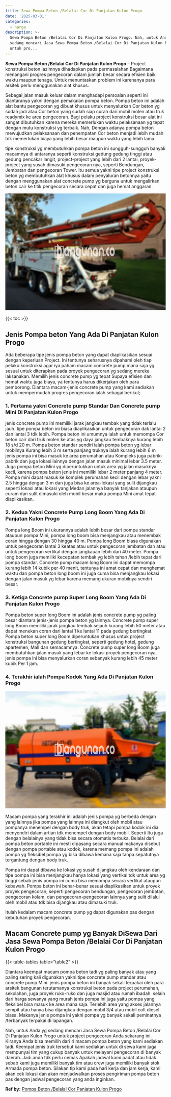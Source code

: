 ```yaml
---
title: Sewa Pompa Beton /Belalai Cor Di Panjatan Kulon Progo
date: '2025-03-01'
categories:
  - harga
description: >-
  Sewa Pompa Beton /Belalai Cor Di Panjatan Kulon Progo. Nah, untuk Anda yg
  sedang mencari Jasa Sewa Pompa Beton /Belalai Cor Di Panjatan Kulon Progo
  untuk pro...
---
```


**Sewa Pompa Beton /Belalai Cor Di Panjatan Kulon Progo** – Project konstruksi beton lazimnya dihadapkan pada permasalahan Bagaimana menangani progres pengecoran dalam jumlah besar secara efisien baik waktu maupun tenaga. Untuk menuntaskan problem ini karenanya para arsitek perlu menggunakan alat khusus.

Sebagai jalan masuk keluar dalam menghadapi persoalan seperti ini diantaranya yakni dengan pemakaian pompa beton. Pompa beton ini adalah alat bantu pengecoran yg dibuat khusus untuk menyalurkan Cor beton yg sudah jadi atau Cor beton yang sudah siap curah dari mobil molen atau truk readymix ke area pengecoran. Bagi pelaku project konstruksi besar alat ini sangat dibutuhkan karena mereka memerlukan waktu pelaksanaan yg tepat dengan mutu konstruksi yg terbaik. Nah, Dengan adanya pompa beton mewujudkan pelaksanaan dan penempatan Cor beton menjadi lebih mudah tdk memerlukan biaya yang lebih besar maupun waktu yang lebih lama.

tipe konstruksi yg membutuhkan pompa beton ini sungguh-sungguh banyak macamnya di antaranya seperti konstruksi gedung gedung tinggi atau gedung pencakar langit, project-project yang lebih dari 2 lantai, proyek-project yang susah dimasuki pengecoran nya, seperti Bendungan, Jembatan dan pengecoran Tower. Itu semua yakni tipe project konstruksi beton yg membutuhkan alat khusus dalam penyaluran betonnya yaitu dengan menggunakan alat concrete pump yg berguna untuk mengalirkan beton cair ke titik pengecoran secara cepat dan juga hemat anggaran.

![Sewa Pompa Beton /Belalai Cor Di Panjatan Kulon Progo](/images/sewa-concrete-pump-05.png)

{{< toc >}}

## Jenis Pompa beton Yang Ada Di Panjatan Kulon Progo

Ada beberapa tipe jenis pompa beton yang dapat diaplikasikan sesuai dengan keperluan Project. Ini tentunya seharusnya dipahami oleh tiap pelaku konstruksi agar iya paham macam concrete pump mana saja yg sesuai untuk diterapkan pada proyek pengecoran yg sedang mereka laksanakan. Memilih jenis concrete pump yg tepat Supaya efisien dan hemat waktu juga biaya, ya tentunya harus dikerjakan oleh para pemborong. Diantara macam-jenis concrete pump yang kami sediakan untuk mempermudah progres pengecoran ialah sebagai berikut;

### 1\. Pertama yakni Concrete pump Standar Dan Concrete pump Mini Di Panjatan Kulon Progo

jenis concrete pump ini memiliki jarak jangkau tembak yang tidak terlalu jauh. tipe pompa beton ini biasa diaplikasikan untuk pengecoran dak lantai 2 dan lantai 3 tdk lebih. Pompa beton ini umumnya ialah untuk memompa Cor beton cair dari truk molen ke atas yg daya jangkau tembaknya kurang lebih 18 s/d 20 m. Pompa beton standar sendiri ialah pompa beton yg lebar mobilnya Kurang lebih 3 m serta panjang truknya ialah kurang lebih 6 m jenis pompa ini bisa masuk ke area perumahan atau Kompleks juga pabrik-pabrik dan juga lokasi lainnya dengan jalan masuk minimal lebar 3.5 meter. Juga pompa beton Mini yg diperuntukkan untuk area yg jalan masuknya kecil, karena pompa beton jenis ini memiliki lebar 2 meter panjang 4 meter. Pompa mini dapat masuk ke komplek perumahan kecil dengan lebar yakni 2.5 hingga dengan 3 m dan juga bisa ke area-lokasi yang sulit dijangkau seperti lokasi atau lokasi yang Medan jalannya banyak tanjakan ataupun curam dan sulit dimasuki oleh mobil besar maka pompa Mini amat tepat diaplikasikan.

### 2\. Kedua Yakni Concrete Pump Long Boom Yang Ada Di Panjatan Kulon Progo

Pompa long Boom ini ukurannya adalah lebih besar dari pompa standar ataupun pompa Mini, pompa long boom bisa menjangkau atau menembak coran hingga dengan 30 hingga 40 m. Pompa long Boom biasa digunakan untuk pengecoran lantai 3 keatas atau untuk pengecoran jembatan dan atau untuk pengecoran vertikal dengan jangkauan lebih dari 40 meter. Pompa long boom juga memiliki kecepatan tembak yg lebih tahan /lebih tepat dari pompa standar. Concrete pump macam long Boom ini dapat memompa kurang lebih 14 kubik per 40 menit, tentunya ini amat cepat dan menghemat waktu dan pompa beton long boom ini juga cuma bisa menjangkau lokasi dengan jalan masuk yg lebar karena memang ukuran mobilnya sendiri besar.

### 3\. Ketiga Concrete pump Super Long Boom Yang Ada Di Panjatan Kulon Progo

Pompa beton super long Boom ini adalah jenis concrete pump yg paling besar diantara jenis-jenis pompa beton yg lainnya. Concrete pump super long Boom memiliki jarak jangkau tembak sejauh kurang lebih 50 meter atau dapat menekan coran dari lantai 1 ke lantai 11 pada gedung bertingkat. Pompa beton super long Boom diperuntukan khusus untuk project konstruksi bangunan gedung bertingkat, seperti gedung hotel, gedung apartemen, Mall dan semacamnya. Concrete pump super long Boom juga membutuhkan jalan masuk yang lebar ke lokasi proyek pengecoran nya. jenis pompa ini bisa menyalurkan coran sebanyak kurang lebih 45 meter kubik Per 1 jam.

### 4\. Terakhir ialah Pompa Kodok Yang Ada Di Panjatan Kulon Progo

![Sewa Pompa Beton /Belalai Cor Di Panjatan Kulon Progo](/images/sewa-concrete-pump-16.png)

Macam pompa yang terakhir ini adalah jenis pompa yg berbeda dengan yang lainnya jika pompa yang lainnya ini diangkut oleh mobil atau pompanya menempel dengan body truk, akan tetapi pompa kodok ini dia menyendiri dalam artian tdk menempel dengan body mobil. Seperti Itu juga dengan belalainya yang tidak bisa secara otomatis terbuka. Belalai dari pompa beton portable ini mesti dipasang secara manual makanya disebut dengan pompa portable atau kodok, karena memang pompa ini adalah pompa yg fleksibel pompa yg bisa dibawa kemana saja tanpa sepatutnya tergantung dengan body truk.

Pompa ini dapat dibawa ke lokasi yg susah dijangkau oleh kendaraan dan tipe pompa ini bisa menjangkau hanya lokasi yang vertikal tdk untuk area yg tinggi sebab jenis pompa ini cuma bisa memompa secara vertikal ataupun kebawah. Pompa beton ini benar-benar sesuai diaplikasikan untuk proyek proyek pengecoran; seperti pengecoran bendungan, pengecoran jembatan, pengecoran kolam, dan pengecoran-pengecoran lainnya yang sulit dilalui oleh mobil atau tdk bisa dijangkau atau dimasuki truk.

Itulah kedalam macam concrete pump yg dapat digunakan pas dengan kebutuhan proyek pengecoran.

## Macam Concrete pump yg Banyak DiSewa Dari Jasa Sewa Pompa Beton /Belalai Cor Di Panjatan Kulon Progo

{{< table-tables table="table2" >}}

Diantara keempat macam pompa beton tadi yg paling banyak atau yang paling sering kali digunakan yakni tipe concrete pump standar atau concrete pump Mini. jenis pompa beton ini banyak sekali terpakai oleh para arsitek bangunan terutamanya konstruksi beton pada project perumahan, sekolahan, juga proyek ruko-ruko dan juga masjid atau rumah ibadah. selain dari harga sewanya yang murah jenis pompa ini juga yaitu pompa yang fleksibel bisa masuk ke area mana saja. Terlebih area yang akses jalannya sempit atau hanya bisa dijangkau dengan mobil 3/4 atau mobil colt diesel biasa. Makanya jenis pompa ini yakni pompa yg banyak sekali peminatnya /terbanyak terpakai di lapangan.

Nah, untuk Anda yg sedang mencari Jasa Sewa Pompa Beton /Belalai Cor Di Panjatan Kulon Progo untuk project pengecoran Anda sekarang ini. Kiranya Anda bisa memilih dari 4 macam pompa beton yang kami sediakan tadi. Keempat jenis truk tersebut kami sediakan untuk di sewa kami juga mempunyai tim yang cukup banyak untuk melayani pengecoran di banyak daerah. Jadi anda tdk perlu cemas Apakah jadwal kami padat atau tidak sebab kami juga memiliki banyak tim atau crew juga memiliki banyak stok Armada pompa beton. Silakan tlp kami pada hari kerja dan jam kerja, kami akan cek lokasi dan akan menjadwalkan proses pengiriman pompa beton pas dengan jadwal pengecoran yang anda inginkan.

**Ref by:** [Pompa Beton /Belalai Cor Panjatan Kulon Progo](https://id.wikipedia.org/wiki/Pompa)
